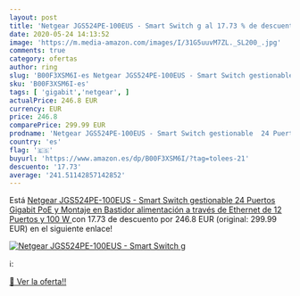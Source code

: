 ```yaml
---
layout: post
title: 'Netgear JGS524PE-100EUS - Smart Switch g al 17.73 % de descuento'
date: 2020-05-24 14:13:52
image: 'https://m.media-amazon.com/images/I/31G5uuvM7ZL._SL200_.jpg'
comments: true
category: ofertas
author: ring
slug: 'B00F3XSM6I-es Netgear JGS524PE-100EUS - Smart Switch gestionable 24...'
sku: 'B00F3XSM6I-es'
tags: [ 'gigabit','netgear', ]
actualPrice: 246.8 EUR
currency: EUR
price: 246.8
comparePrice: 299.99 EUR
prodname: 'Netgear JGS524PE-100EUS - Smart Switch gestionable  24 Puertos Gigabit PoE y Montaje en Bastidor  alimentación a través de Ethernet de 12 Puertos y 100 W '
country: 'es'
flag: '🇪🇸'
buyurl: 'https://www.amazon.es/dp/B00F3XSM6I/?tag=tolees-21'
descuento: '17.73'
average: '241.51142857142852'
---
```


Está [Netgear JGS524PE-100EUS - Smart Switch gestionable  24 Puertos Gigabit PoE y Montaje en Bastidor  alimentación a través de Ethernet de 12 Puertos y 100 W ](https://www.amazon.es/dp/B00F3XSM6I/?tag=tolees-21) con 17.73 de descuento por 246.8 EUR (original: 299.99 EUR) en el siguiente enlace!

[![Netgear JGS524PE-100EUS - Smart Switch g](https://m.media-amazon.com/images/I/31G5uuvM7ZL._SL200_.jpg)](https://www.amazon.es/dp/B00F3XSM6I/?tag=tolees-21)

ℹ️:


[🛒 Ver la oferta!!](https://www.amazon.es/dp/B00F3XSM6I/?tag=tolees-21)
